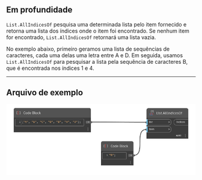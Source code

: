 ## Em profundidade
`List.AllIndicesOf` pesquisa uma determinada lista pelo item fornecido e retorna uma lista dos índices onde o item foi encontrado. Se nenhum item for encontrado, `List.AllIndicesOf` retornará uma lista vazia.

No exemplo abaixo, primeiro geramos uma lista de sequências de caracteres, cada uma delas uma letra entre A e D. Em seguida, usamos `List.AllIndicesOf` para pesquisar a lista pela sequência de caracteres B, que é encontrada nos índices 1 e 4.
___
## Arquivo de exemplo

![List.AllIndicesOf](./DSCore.List.AllIndicesOf_img.jpg)
